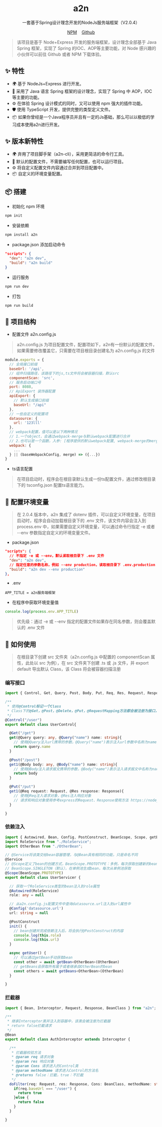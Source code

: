 <h1 align="center">a2n</h1>

<div align="center">
  
一套基于Spring设计理念开发的NodeJs服务端框架（V2.0.4）

[NPM][npm-url]&nbsp;&nbsp;&nbsp;&nbsp;[Github][github-url]

[npm-url]: https://www.npmjs.com/package/a2n
[github-url]: https://github.com/lwq0615/a2n
  
</div>

> 该项目是基于 Node+Express 开发的服务端框架，设计理念全部基于 Java Spring 框架，实现了 Spring 的IOC、AOP等主要功能，对 Node 感兴趣的小伙伴可以前往 Github 或者 NPM 下载体验。

## ✨ 特性

- 🌍 基于 NodeJs+Express 进行开发。
- 🌈 采用了 Java 语言 Spring 框架的设计理念，实现了 Spring 中 AOP，IOC 等主要的功能。
- ⚙️ 在体验 Spring 设计模式的同时，又可以使用 npm 强大的插件功能。
- 🛡 使用 TypeScript 开发，提供完整的类型定义文件。
- 📦 如果你曾经是一个Java程序员并且有一定的Js基础，那么可以以极低的学习成本使用a2n进行开发。

## ✨ 版本新特性

- 🌍 弃用了项目脚手架（a2n-cli），采用更简洁的命令行工具。
- 🌈 默认的配置文件，不需要编写任何配置，也可以运行项目。
- ⚙️ 将自定义配置文件内容通过合并到项目配置中。
- 📦 自定义的环境变量配置。

## 📦 搭建

- 初始化 npm 环境

```bash
npm init
```

- 安装依赖

```bash
npm install a2n
```

- package.json 添加启动命令

```json
"scripts": {
  "dev": "a2n dev",
  "build": "a2n build"
}
```

- 运行服务

```bash
npm run dev
```

- 打包

```bash
npm run build
```

## 🔨 项目结构

- 配置文件 a2n.config.js

> a2n.config.js 为项目配置文件，配置项如下，a2n有一份默认的配置文件，如果需要修改覆盖它，只需要在项目根目录创建名为 a2n.config.js 的文件

```js
module.exports = {
  // 全局接口前缀
  baseUrl: '/api',
  // 组件扫描路径，该路径下的js,ts文件将会被容器扫描，默认src
  componentScan: 'src',
  // 服务启动端口号
  port: 8088,
  // ApiExport 装饰器配置
  apiExport: {
    // 默认生成接口前缀
    baseUrl: "/api"
  },
  // 一些自定义的配置项
  datasource: {
    url: '123lll'
  },
  // webpack配置，值可以是以下两种情况
  // 1.一个object，会通过webpack-merge与默认webpack配置进行合并
  // 2.也可以是一个函数，入参: [程序提供的默认webpack配置, webpack-merge的merge函数]，返回值：最终的webpack配置
  webpack: {
    ...
  } || (baseWebpackConfig, merge) => ({...})
}
```

- ts语言配置

> 在项目启动时，程序会在根目录默认生成一份ts配置文件，通过修改根目录下的 tsconfig.json 配置ts语言能力。

## 🔨 配置环境变量

> 在 2.0.4 版本中，a2n 集成了 dotenv 插件，可以自定义环境变量，在项目启动时，程序会自动加载根目录下的 .env 文件，该文件内容会注入到 process.env 中，如果需要自定义环境变量，可以通过命令行指定 -e 或者 --env 参数指定自定义的环境变量文件。

- package.json

```json
"scripts": {
  // 不指定 -e 或 --env，默认读取根目录下 .env 文件
  "dev": "a2n dev",
  // 指定任意的参数名称，例如 --env production，读取根目录下 .env.production 文件
  "build": "a2n dev --env production"
},
```

- .env

```env
APP_TITLE = a2n服务端框架
```

- 在程序中获取环境变量值

```ts
console.log(process.env.APP_TITLE)
```

> 优先级：通过 -e 或 --env 指定的配置文件如果存在同名参数，则会覆盖默认的 .env 文件

## 🌈 如何使用

> 在根目录下创建 src 文件夹（a2n.config.js 中配置的 componentScan 属性，此处以 src 为例），在 src 文件夹下创建 .ts 或 .js 文件，并 export default 导出默认 Class，该 Class 将会被容器扫描注册

### 编写接口

```ts
import { Control, Get, Query, Post, Body, Put, Req, Res, Request, Response } from 'a2n';

/**
 * 使用@Control标记一个Class
 * Class下的@Get，@Post，@Delete，@Put，@RequestMapping方法都会被注册为接口，方法return的值作为接口返回值
 */
@Control("/user")
export default class UserControl{

  @Get("/get")
  get(@Query query: any, @Query("name") name: string){
    // 使用@Query注入url携带的参数，@Query("name")表示注入url参数中名称为name的参数
    return query.name
  }

  @Post("/post")
  get1(@Body body: any, @Body("name") name: string){
    // 使用@Body注入请求报文携带的参数，@Body("name")表示注入请求报文中名称为name的参数
    return body
  }

  @Put("/put")
  get1(@Req request: Request, @Res response: Response){
    // 使用@Req注入请求对象，@Res注入响应对象
    // 请求和响应对象使用参考express的Request、Response使用方法 https://nodejs.cn/express/4x/api/req/
  }

}
```

### 依赖注入

```ts
import { Autowired, Bean, Config, PostConstruct, BeanScope, Scope, getBean, getBeans } from "a2n";
import RoleService from "./RoleService";
import OtherBean from "./OtherBean";

// @Service将该类交给bean容器管理，与@Bean具有相同的功能，只是命名不同
@Service
// @Scope定义了bean的创建方式，BeanScope.PROTOTYPE：多例，每次获取创建新的bean
// BeanScope.SINGLETON（默认），在单例池生成bean，每次从单例池获取
@Scope(BeanScope.PROTOTYPE)
export default class UserServicer {

  // 获取一个RoleService类型的bean注入到role属性
  @Autowired(RoleService)
  role: any = null

  // 从a2n.config.js配置文件中查询datasource.url注入到url属性中
  @Config('datasource.url')
  url: string = null

  @PostConstruct
  init() {
    // bean创建并完成依赖注入后，将会执行@PostConstruct的内容
    console.log(this.role)
    console.log(this.url)
  }

  async getUser() {
    // 可以通过getBean手动获取bean
    const other = await getBean<OtherBean>(OtherBean)
    // getBeans会获取所有属于或者继承自OtherBean的bean
    const others = await getBeans<OtherBean>(OtherBean)
  }

}
```

### 拦截器

```ts
import { Bean, Interceptor, Request, Response, BeanClass } from "a2n";

/**
 * 继承Interceptor类并注入到容器中，该类会被注册为拦截器
 * return false拦截请求
 */
@Bean
export default class AuthInterceptor extends Interceptor {

  /**
   * 拦截器校验方法
   * @param req 请求对象
   * @param res 响应对象
   * @param Cons 请求进入的Control类
   * @param methodName 请求进入Control的方法名
   * @returns false：拦截，true：不拦截
   */
  doFilter(req: Request, res: Response, Cons: BeanClass, methodName: string): boolean {
    if(req.baseUrl === "/user") {
      return true
    }else {
      return false
    }
  }

}
```
